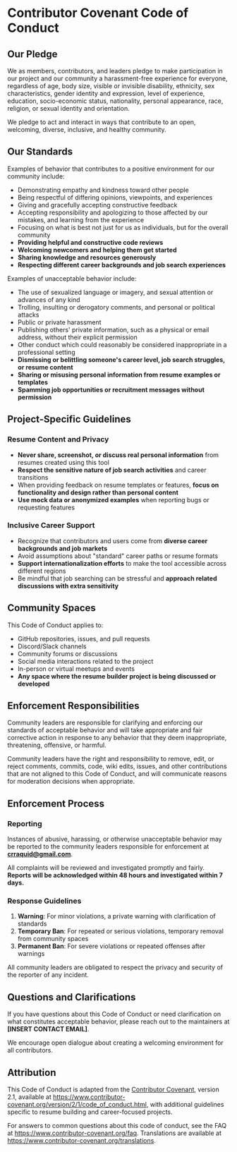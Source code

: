 # Contributor Covenant Code of Conduct

## Our Pledge

We as members, contributors, and leaders pledge to make participation in our project and our community a harassment-free experience for everyone, regardless of age, body size, visible or invisible disability, ethnicity, sex characteristics, gender identity and expression, level of experience, education, socio-economic status, nationality, personal appearance, race, religion, or sexual identity and orientation.

We pledge to act and interact in ways that contribute to an open, welcoming, diverse, inclusive, and healthy community.

## Our Standards

Examples of behavior that contributes to a positive environment for our community include:
- Demonstrating empathy and kindness toward other people
- Being respectful of differing opinions, viewpoints, and experiences
- Giving and gracefully accepting constructive feedback
- Accepting responsibility and apologizing to those affected by our mistakes, and learning from the experience
- Focusing on what is best not just for us as individuals, but for the overall community
- **Providing helpful and constructive code reviews**
- **Welcoming newcomers and helping them get started**
- **Sharing knowledge and resources generously**
- **Respecting different career backgrounds and job search experiences**

Examples of unacceptable behavior include:
- The use of sexualized language or imagery, and sexual attention or advances of any kind
- Trolling, insulting or derogatory comments, and personal or political attacks
- Public or private harassment
- Publishing others' private information, such as a physical or email address, without their explicit permission
- Other conduct which could reasonably be considered inappropriate in a professional setting
- **Dismissing or belittling someone's career level, job search struggles, or resume content**
- **Sharing or misusing personal information from resume examples or templates**
- **Spamming job opportunities or recruitment messages without permission**

## Project-Specific Guidelines

### Resume Content and Privacy
- **Never share, screenshot, or discuss real personal information** from resumes created using this tool
- **Respect the sensitive nature of job search activities** and career transitions
- When providing feedback on resume templates or features, **focus on functionality and design rather than personal content**
- **Use mock data or anonymized examples** when reporting bugs or requesting features

### Inclusive Career Support
- Recognize that contributors and users come from **diverse career backgrounds and job markets**
- Avoid assumptions about "standard" career paths or resume formats
- **Support internationalization efforts** to make the tool accessible across different regions
- Be mindful that job searching can be stressful and **approach related discussions with extra sensitivity**

## Community Spaces

This Code of Conduct applies to:
- GitHub repositories, issues, and pull requests
- Discord/Slack channels
- Community forums or discussions
- Social media interactions related to the project
- In-person or virtual meetups and events
- **Any space where the resume builder project is being discussed or developed**

## Enforcement Responsibilities

Community leaders are responsible for clarifying and enforcing our standards of acceptable behavior and will take appropriate and fair corrective action in response to any behavior that they deem inappropriate, threatening, offensive, or harmful.

Community leaders have the right and responsibility to remove, edit, or reject comments, commits, code, wiki edits, issues, and other contributions that are not aligned to this Code of Conduct, and will communicate reasons for moderation decisions when appropriate.

## Enforcement Process

### Reporting
Instances of abusive, harassing, or otherwise unacceptable behavior may be reported to the community leaders responsible for enforcement at **crraquid@gmail.com**.

All complaints will be reviewed and investigated promptly and fairly. **Reports will be acknowledged within 48 hours and investigated within 7 days.**

### Response Guidelines
1. **Warning**: For minor violations, a private warning with clarification of standards
2. **Temporary Ban**: For repeated or serious violations, temporary removal from community spaces
3. **Permanent Ban**: For severe violations or repeated offenses after warnings

All community leaders are obligated to respect the privacy and security of the reporter of any incident.

## Questions and Clarifications

If you have questions about this Code of Conduct or need clarification on what constitutes acceptable behavior, please reach out to the maintainers at **[INSERT CONTACT EMAIL]**.

We encourage open dialogue about creating a welcoming environment for all contributors.

## Attribution

This Code of Conduct is adapted from the [Contributor Covenant][homepage], version 2.1, available at https://www.contributor-covenant.org/version/2/1/code_of_conduct.html, with additional guidelines specific to resume building and career-focused projects.

For answers to common questions about this code of conduct, see the FAQ at https://www.contributor-covenant.org/faq. Translations are available at https://www.contributor-covenant.org/translations.

[homepage]: https://www.contributor-covenant.org